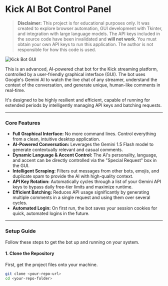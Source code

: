 # Kick AI Bot Control Panel

> **Disclaimer:** This project is for educational purposes only. It was created to explore browser automation, GUI development with Tkinter, and integration with large language models. The API keys included in the source code have been invalidated and **will not work**. You must obtain your own API keys to run this application. The author is not responsible for how this code is used.

![Kick Bot GUI](https'://i.imgur.com/u5uF2f7.png)

This is an advanced, AI-powered chat bot for the Kick streaming platform, controlled by a user-friendly graphical interface (GUI). The bot uses Google's Gemini AI to watch the live chat of any streamer, understand the context of the conversation, and generate unique, human-like comments in real-time.

It's designed to be highly resilient and efficient, capable of running for extended periods by intelligently managing API keys and batching requests.

---

### Core Features

-   **Full Graphical Interface:** No more command lines. Control everything from a clean, intuitive desktop application.
-   **AI-Powered Conversation:** Leverages the Gemini 1.5 Flash model to generate contextually relevant and casual comments.
-   **Dynamic Language & Accent Control:** The AI's personality, language, and accent can be directly controlled via the "Special Request" box in the GUI.
-   **Intelligent Scraping:** Filters out messages from other bots, emojis, and duplicate spam to provide the AI with high-quality context.
-   **API Key Rotation:** Automatically cycles through a list of your Gemini API keys to bypass daily free-tier limits and maximize runtime.
-   **Efficient Batching:** Reduces API usage significantly by generating multiple comments in a single request and using them over several cycles.
-   **Automated Login:** On first run, the bot saves your session cookies for quick, automated logins in the future.

---

### Setup Guide

Follow these steps to get the bot up and running on your system.

#### 1. Clone the Repository

First, get the project files onto your machine.
```bash
git clone <your-repo-url>
cd <your-repo-folder>

